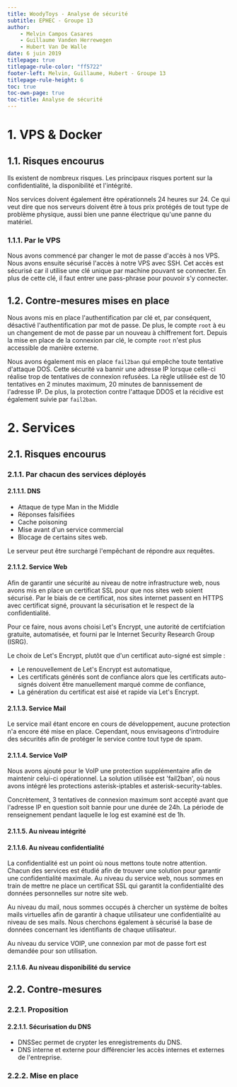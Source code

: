 ```yaml
---
title: WoodyToys - Analyse de sécurité
subtitle: EPHEC - Groupe 13
author: 
    - Melvin Campos Casares
    - Guillaume Vanden Herrewegen
    - Hubert Van De Walle
date: 6 juin 2019
titlepage: true
titlepage-rule-color: "ff5722"
footer-left: Melvin, Guillaume, Hubert - Groupe 13
titlepage-rule-height: 6
toc: true
toc-own-page: true
toc-title: Analyse de sécurité
---
```


# 1. VPS & Docker

## 1.1. Risques encourus

Ils existent de nombreux risques.
Les principaux risques portent sur la confidentialité, la disponibilité et l'intégrité.

Nos services doivent également être opérationnels 24 heures sur 24.
Ce qui veut dire que nos serveurs doivent être à tous prix protégés de tout type de problème physique, aussi bien une panne électrique qu'une panne du matériel.

### 1.1.1. Par le VPS

Nous avons commencé par changer le mot de passe d'accès à nos VPS.
Nous avons ensuite sécurisé l'accès à notre VPS avec SSH.
Cet accès est sécurisé car il utilise une clé unique par machine pouvant se connecter.
En plus de cette clé, il faut entrer une pass-phrase pour pouvoir s'y connecter.

## 1.2. Contre-mesures mises en place

Nous avons mis en place l'authentification par clé et, par conséquent, désactivé l'authentification par mot de passe.
De plus, le compte `root` à eu un changement de mot de passe par un nouveau à chiffrement fort.
Depuis la mise en place de la connexion par clé, le compte `root` n'est plus accessible de manière externe.

Nous avons également mis en place `fail2ban` qui empêche toute tentative d'attaque DOS.
Cette sécurité va bannir une adresse IP lorsque celle-ci réalise trop de tentatives de connexion refusées.
La règle utilisée est de 10 tentatives en 2 minutes maximum, 20 minutes de bannissement de l'adresse IP.
De plus, la protection contre l'attaque DDOS et la récidive est également suivie par `fail2ban`.

# 2. Services

## 2.1. Risques encourus

### 2.1.1. Par chacun des services déployés

#### 2.1.1.1. DNS

- Attaque de type Man in the Middle
- Réponses falsifiées
- Cache poisoning
- Mise avant d'un service commercial
- Blocage de certains sites web.

Le serveur peut être surchargé l'empêchant de répondre aux requêtes.

#### 2.1.1.2. Service Web

Afin de garantir une sécurité au niveau de notre infrastructure web, nous avons mis en place un certificat SSL pour que nos sites web soient sécurisé.
Par le biais de ce certificat, nos sites internet passent en HTTPS avec certificat signé, prouvant la sécurisation et le respect de la confidentialité.

Pour ce faire, nous avons choisi Let's Encrypt, une autorité de certifciation gratuite, automatisée, et fourni par le Internet Security Research Group (ISRG).

Le choix de Let's Encrypt, plutôt que d'un certificat auto-signé est simple :

- Le renouvellement de Let's Encrypt est automatique,
- Les certificats générés sont de confiance alors que les certificats auto-signés doivent être manuellement marqué comme de confiance,
- La génération du certificat est aisé et rapide via Let's Encrypt.

#### 2.1.1.3. Service Mail

Le service mail étant encore en cours de développement, aucune protection n'a encore été mise en place.
Cependant, nous envisageons d'introduire des sécurités afin de protéger le service contre tout type de spam.

#### 2.1.1.4. Service VoIP

Nous avons ajouté pour le VoIP une protection supplémentaire afin de maintenir celui-ci opérationnel.
La solution utilisée est 'fail2ban', où nous avons intégré les protections asterisk-iptables et asterisk-security-tables.

Concrètement, 3 tentatives de connexion maximum sont accepté avant que l'adresse IP en question soit bannie pour une durée de 24h.
La période de renseignement pendant laquelle le log est examiné est de 1h.

#### 2.1.1.5. Au niveau intégrité

#### 2.1.1.6. Au niveau confidentialité

La confidentialité est un point où nous mettons toute notre attention.
Chacun des services est étudié afin de trouver une solution pour garantir une confidentialité maximale.
Au niveau du service web, nous sommes en train de mettre ne place un certificat SSL qui garantit la confidentialité des données personnelles sur notre site web.

Au niveau du mail, nous sommes occupés à chercher un système de boîtes mails virtuelles afin de garantir à chaque utilisateur une confidentialité au niveau de ses mails.
Nous cherchons également à sécurisé la base de données concernant les identifiants de chaque utilisateur.

Au niveau du service VOIP, une connexion par mot de passe fort est demandée pour son utilisation.

#### 2.1.1.6. Au niveau disponibilité du service

## 2.2. Contre-mesures

### 2.2.1. Proposition

#### 2.2.1.1. Sécurisation du DNS

- DNSSec permet de crypter les enregistrements du DNS.
- DNS interne et externe pour différencier les accès internes et externes de l'entreprise.

### 2.2.2. Mise en place
